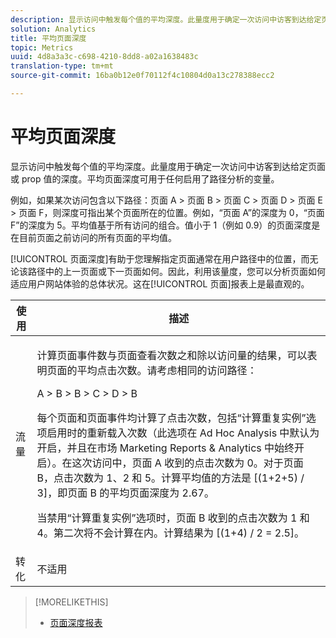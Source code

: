```yaml
---
description: 显示访问中触发每个值的平均深度。此量度用于确定一次访问中访客到达给定页面或 prop 值的深度。平均页面深度可用于任何启用了路径分析的变量。
solution: Analytics
title: 平均页面深度
topic: Metrics
uuid: 4d8a3a3c-c698-4210-8dd8-a02a1638483c
translation-type: tm+mt
source-git-commit: 16ba0b12e0f70112f4c10804d0a13c278388ecc2

---
```



# 平均页面深度

显示访问中触发每个值的平均深度。此量度用于确定一次访问中访客到达给定页面或 prop 值的深度。平均页面深度可用于任何启用了路径分析的变量。

例如，如果某次访问包含以下路径：页面 A &gt; 页面 B &gt; 页面 C &gt; 页面 D &gt; 页面 E &gt; 页面 F，则深度可指出某个页面所在的位置。例如，“页面 A”的深度为 0，“页面 F”的深度为 5。平均值基于所有访问的组合。值小于 1（例如 0.9）的页面深度是在目前页面之前访问的所有页面的平均值。

[!UICONTROL 页面深度]有助于您理解指定页面通常在用户路径中的位置，而无论该路径中的上一页面或下一页面如何。因此，利用该量度，您可以分析页面如何适应用户网站体验的总体状况。这在[!UICONTROL 页面]报表上是最直观的。

<table id="table_E92B185A487C40E28C70EA30EDF73A40"> 
 <thead> 
  <tr> 
   <th colname="col1" class="entry"> 使用 </th> 
   <th colname="col2" class="entry"> 描述 </th> 
  </tr> 
 </thead>
 <tbody> 
  <tr> 
   <td colname="col1"> 流量 </td> 
   <td colname="col2"> <p>计算页面事件数与页面查看次数之和除以访问量的结果，可以表明页面的平均点击次数。请考虑相同的访问路径： </p> <p>A &gt; B &gt; B &gt; C &gt; D &gt; B </p> <p>每个页面和页面事件均计算了点击次数，包括“计算重复实例”选项启用时的重新载入次数（此选项在 Ad Hoc Analysis 中默认为开启，并且在市场 Marketing Reports &amp; Analytics 中始终开启）。在这次访问中，页面 A 收到的点击次数为 0。对于页面 B，点击次数为 1、2 和 5。计算平均值的方法是 [(1+2+5) / 3]，即页面 B 的平均页面深度为 2.67。 </p> <p>当禁用“计算重复实例”选项时，页面 B 收到的点击次数为 1 和 4。第二次将不会计算在内。计算结果为 [(1+4) / 2 = 2.5]。 </p> </td> 
  </tr> 
  <tr> 
   <td colname="col1"> 转化 </td> 
   <td colname="col2"> 不适用 </td> 
  </tr> 
 </tbody> 
</table>

>[!MORELIKETHIS]
>
>* [页面深度报表](/help/components/c-variables/dimensionslist/reports-page-depth.md)

